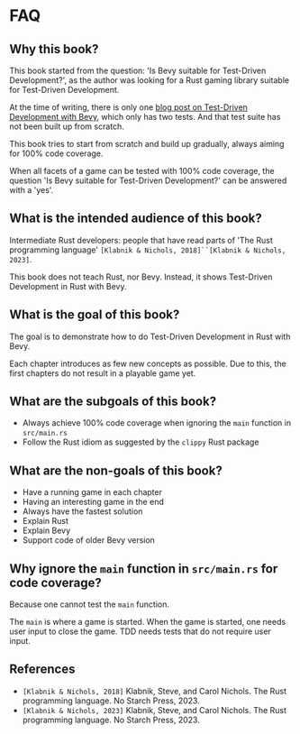 # FAQ

## Why this book?

This book started from the question: 'Is Bevy suitable for Test-Driven Development?',
as the author was looking for a Rust gaming library
suitable for Test-Driven Development.

At the time of writing, there is only one [blog post on Test-Driven Development with Bevy](https://edgardocarreras.com/blog/tdd-in-rust-game-engine-bevy/),
which only has two tests. And that test suite has not been
built up from scratch.

This book tries to start from scratch and build up gradually,
always aiming for 100% code coverage.

When all facets of a game can be tested with 100% code coverage,
the question 'Is Bevy suitable for Test-Driven Development?'
can be answered with a 'yes'.

## What is the intended audience of this book?

Intermediate Rust developers: people that have read parts of
'The Rust programming language' `[Klabnik & Nichols, 2018]``[Klabnik & Nichols, 2023]`.

This book does not teach Rust, nor Bevy.
Instead, it shows Test-Driven Development in Rust with Bevy.

## What is the goal of this book?

The goal is to demonstrate how to do Test-Driven Development
in Rust with Bevy.

Each chapter introduces as few new concepts as possible.
Due to this, the first chapters do not result in a playable game yet.

## What are the subgoals of this book?

* Always achieve 100% code coverage when ignoring
  the `main` function in `src/main.rs`
* Follow the Rust idiom as suggested by the `clippy` Rust package

## What are the non-goals of this book?

* Have a running game in each chapter
* Having an interesting game in the end
* Always have the fastest solution
* Explain Rust
* Explain Bevy
* Support code of older Bevy version

## Why ignore the `main` function in `src/main.rs` for code coverage?

Because one cannot test the `main` function.

The `main` is where a game is started.
When the game is started, one needs user input to close the game.
TDD needs tests that do not require user input.

## References

* `[Klabnik & Nichols, 2018]` Klabnik, Steve, and Carol Nichols.
  The Rust programming language. No Starch Press, 2023.
* `[Klabnik & Nichols, 2023]` Klabnik, Steve, and Carol Nichols.
  The Rust programming language. No Starch Press, 2023.
